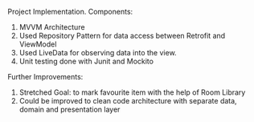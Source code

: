 Project Implementation.
Components:
1) MVVM Architecture
2) Used Repository Pattern for data access between Retrofit and ViewModel
3) Used LiveData for observing data into the view.
4) Unit testing done with Junit and Mockito

Further Improvements:
1) Stretched Goal: to mark favourite item with the help of Room Library
2) Could be improved to clean code architecture with separate data, domain and presentation layer